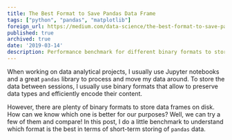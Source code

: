 ```yaml
---
title: The Best Format to Save Pandas Data Frame
tags: ["python", "pandas", "matplotlib"]
foreign_url: https://medium.com/data-science/the-best-format-to-save-pandas-data-414dca023e0d
published: true
archived: true
date: '2019-03-14'
description: Performance benchmark for different binary formats to store pandas data frames
---
```


<!--preamble-->

When working on data analytical projects, I usually use Jupyter notebooks and
a great `pandas` library to process and move my data around. To store the data
between sessions, I usually use binary formats that allow to preserve data types
and efficiently encode their content.

However, there are plenty of binary formats to store data frames on disk.
How can we know which one is better for our purposes? Well, we can try a few of
them and compare! In this post, I do a little benchmark to understand which
format is the best in terms of short-term storing of `pandas` data.

<!--more-->
